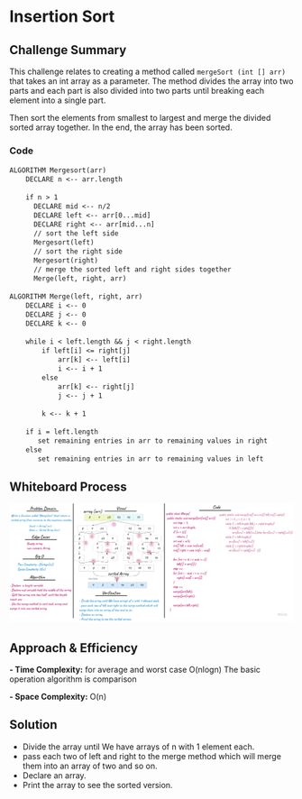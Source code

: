 # Insertion Sort
## Challenge Summary
<!-- Description of the challenge -->
This challenge relates to creating a method called `mergeSort (int [] arr) ` that takes an int array as a parameter. The method divides the array into two parts and each part is also divided into two parts until breaking each element into a single part.

Then sort the elements from smallest to largest and merge the divided sorted array together. In the end, the array has been sorted.

### Code
```
ALGORITHM Mergesort(arr)
    DECLARE n <-- arr.length

    if n > 1
      DECLARE mid <-- n/2
      DECLARE left <-- arr[0...mid]
      DECLARE right <-- arr[mid...n]
      // sort the left side
      Mergesort(left)
      // sort the right side
      Mergesort(right)
      // merge the sorted left and right sides together
      Merge(left, right, arr)

ALGORITHM Merge(left, right, arr)
    DECLARE i <-- 0
    DECLARE j <-- 0
    DECLARE k <-- 0

    while i < left.length && j < right.length
        if left[i] <= right[j]
            arr[k] <-- left[i]
            i <-- i + 1
        else
            arr[k] <-- right[j]
            j <-- j + 1

        k <-- k + 1

    if i = left.length
       set remaining entries in arr to remaining values in right
    else
       set remaining entries in arr to remaining values in left
```

## Whiteboard Process
<!-- Embedded whiteboard image -->
![](./codechallenge27.jpg)
## Approach & Efficiency
<!-- What approach did you take? Why? What is the Big O space/time for this approach? -->
**- Time Complexity:** for average and worst case O(nlogn) The basic operation algorithm is comparison

**- Space Complexity:** O(n)

## Solution
<!-- Show how to run your code, and examples of it in action -->

- Divide the array until We have arrays of n with 1 element each.
- pass each two of left and right to the merge method which will merge them into an array of two and so on.
- Declare an array.
- Print the array to see the sorted version.